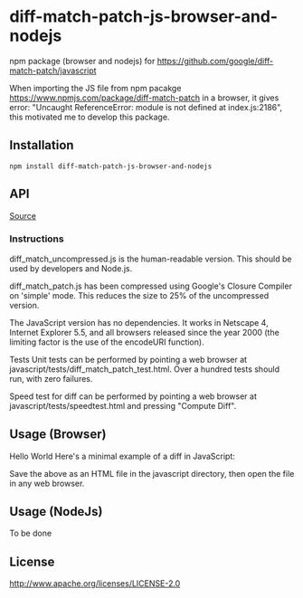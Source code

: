 # diff-match-patch-js-browser-and-nodejs

npm package (browser and nodejs) for https://github.com/google/diff-match-patch/javascript

When importing the JS file from npm pacakge https://www.npmjs.com/package/diff-match-patch in a browser, it gives error: "Uncaught ReferenceError: module is not defined at index.js:2186", this motivated me to develop this package.

## Installation

    npm install diff-match-patch-js-browser-and-nodejs

## API

[Source](https://github.com/google/diff-match-patch/wiki/API)

### Instructions

diff_match_uncompressed.js is the human-readable version. This should be used by developers and Node.js.

diff_match_patch.js has been compressed using Google's Closure Compiler on 'simple' mode. This reduces the size to 25% of the uncompressed version.

The JavaScript version has no dependencies. It works in Netscape 4, Internet Explorer 5.5, and all browsers released since the year 2000 (the limiting factor is the use of the encodeURI function).

Tests
Unit tests can be performed by pointing a web browser at javascript/tests/diff_match_patch_test.html. Over a hundred tests should run, with zero failures.

Speed test for diff can be performed by pointing a web browser at javascript/tests/speedtest.html and pressing "Compute Diff".

## Usage (Browser)
Hello World
Here's a minimal example of a diff in JavaScript:

<html>
  <body>
    <script src="diff_match_patch.js"></script>
    <script>
      var dmp = new diff_match_patch();
      var diff = dmp.diff_main('Hello World.', 'Goodbye World.');
      // Result: [(-1, "Hell"), (1, "G"), (0, "o"), (1, "odbye"), (0, " World.")]
      dmp.diff_cleanupSemantic(diff);
      // Result: [(-1, "Hello"), (1, "Goodbye"), (0, " World.")]
      alert(diff);
    </script>
  </body>
</html>
Save the above as an HTML file in the javascript directory, then open the file in any web browser.

## Usage (NodeJs)
To be done

## License

  http://www.apache.org/licenses/LICENSE-2.0
